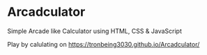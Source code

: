 # Arcadculator
Simple Arcade like Calculator using HTML, CSS &amp; JavaScript

Play by calulating on https://tronbeing3030.github.io/Arcadculator/

